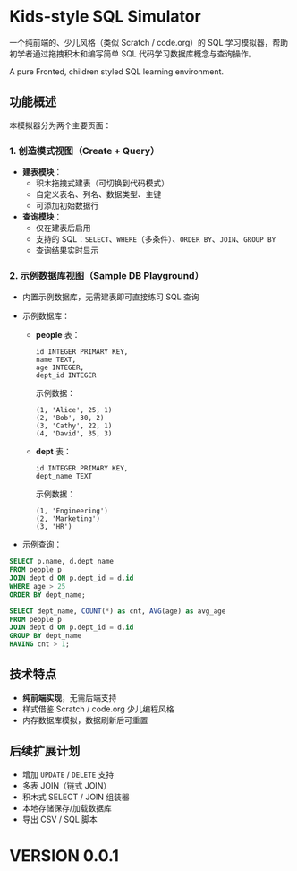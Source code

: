 # Kids-style SQL Simulator

一个纯前端的、少儿风格（类似 Scratch / code.org）的 SQL 学习模拟器，帮助初学者通过拖拽积木和编写简单 SQL 代码学习数据库概念与查询操作。

A pure Fronted, children styled SQL learning environment.

## 功能概述

本模拟器分为两个主要页面：

### 1. **创造模式视图（Create + Query）**
- **建表模块**：
  - 积木拖拽式建表（可切换到代码模式）
  - 自定义表名、列名、数据类型、主键
  - 可添加初始数据行
- **查询模块**：
  - 仅在建表后启用
  - 支持的 SQL：`SELECT`、`WHERE`（多条件）、`ORDER BY`、`JOIN`、`GROUP BY`
  - 查询结果实时显示

### 2. **示例数据库视图（Sample DB Playground）**
- 内置示例数据库，无需建表即可直接练习 SQL 查询
- 示例数据库：
  - **people** 表：
    ```
    id INTEGER PRIMARY KEY,
    name TEXT,
    age INTEGER,
    dept_id INTEGER
    ```
    示例数据：
    ```
    (1, 'Alice', 25, 1)
    (2, 'Bob', 30, 2)
    (3, 'Cathy', 22, 1)
    (4, 'David', 35, 3)
    ```
  - **dept** 表：
    ```
    id INTEGER PRIMARY KEY,
    dept_name TEXT
    ```
    示例数据：
    ```
    (1, 'Engineering')
    (2, 'Marketing')
    (3, 'HR')
    ```

- 示例查询：
```sql
SELECT p.name, d.dept_name
FROM people p
JOIN dept d ON p.dept_id = d.id
WHERE age > 25
ORDER BY dept_name;
```
```sql
SELECT dept_name, COUNT(*) as cnt, AVG(age) as avg_age
FROM people p
JOIN dept d ON p.dept_id = d.id
GROUP BY dept_name
HAVING cnt > 1;
```

## 技术特点
- **纯前端实现**，无需后端支持
- 样式借鉴 Scratch / code.org 少儿编程风格
- 内存数据库模拟，数据刷新后可重置

## 后续扩展计划
- 增加 `UPDATE` / `DELETE` 支持
- 多表 JOIN（链式 JOIN）
- 积木式 SELECT / JOIN 组装器
- 本地存储保存/加载数据库
- 导出 CSV / SQL 脚本

# VERSION 0.0.1
